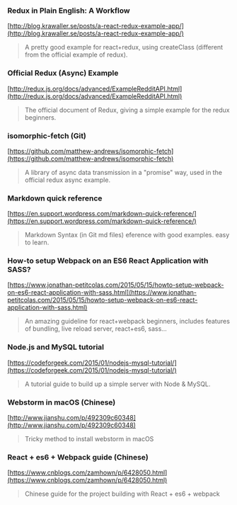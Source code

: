 ### Redux in Plain English: A Workflow
[http://blog.krawaller.se/posts/a-react-redux-example-app/](http://blog.krawaller.se/posts/a-react-redux-example-app/)
> A pretty good example for react+redux, using createClass (different from the official example of redux).

### Official Redux (Async) Example
[http://redux.js.org/docs/advanced/ExampleRedditAPI.html](http://redux.js.org/docs/advanced/ExampleRedditAPI.html)
> The official document of Redux, giving a simple example for the redux beginners.

### isomorphic-fetch (Git)
[https://github.com/matthew-andrews/isomorphic-fetch](https://github.com/matthew-andrews/isomorphic-fetch)
> A library of async data transmission in a "promise" way, used in the official redux async example.


### Markdown quick reference
[https://en.support.wordpress.com/markdown-quick-reference/](https://en.support.wordpress.com/markdown-quick-reference/)
> Markdown Syntax (in Git md files) eference with good examples. easy to learn.

### How-to setup Webpack on an ES6 React Application with SASS?
[https://www.jonathan-petitcolas.com/2015/05/15/howto-setup-webpack-on-es6-react-application-with-sass.html](https://www.jonathan-petitcolas.com/2015/05/15/howto-setup-webpack-on-es6-react-application-with-sass.html)
> An amazing guideline for react+webpack beginners, includes features of bundling, live reload server, react+es6, sass...

### Node.js and MySQL tutorial
[https://codeforgeek.com/2015/01/nodejs-mysql-tutorial/](https://codeforgeek.com/2015/01/nodejs-mysql-tutorial/)
> A tutorial guide to build up a simple server with Node & MySQL.

### Webstorm in macOS (Chinese)
[http://www.jianshu.com/p/492309c60348](http://www.jianshu.com/p/492309c60348)
> Tricky method to install webstorm in macOS

### React + es6 + Webpack guide (Chinese)
[https://www.cnblogs.com/zamhown/p/6428050.html](https://www.cnblogs.com/zamhown/p/6428050.html)
> Chinese guide for the project building with React + es6 + webpack
